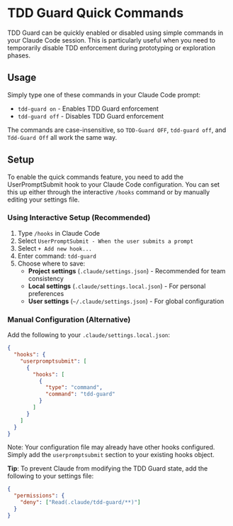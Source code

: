 # TDD Guard Quick Commands

TDD Guard can be quickly enabled or disabled using simple commands in your Claude Code session.
This is particularly useful when you need to temporarily disable TDD enforcement during prototyping or exploration phases.

## Usage

Simply type one of these commands in your Claude Code prompt:

- `tdd-guard on` - Enables TDD Guard enforcement
- `tdd-guard off` - Disables TDD Guard enforcement

The commands are case-insensitive, so `TDD-Guard OFF`, `tdd-guard off`, and `Tdd-Guard Off` all work the same way.

## Setup

To enable the quick commands feature, you need to add the UserPromptSubmit hook to your Claude Code configuration.
You can set this up either through the interactive `/hooks` command or by manually editing your settings file.

### Using Interactive Setup (Recommended)

1. Type `/hooks` in Claude Code
2. Select `UserPromptSubmit - When the user submits a prompt`
3. Select `+ Add new hook...`
4. Enter command: `tdd-guard`
5. Choose where to save:
   - **Project settings** (`.claude/settings.json`) - Recommended for team consistency
   - **Local settings** (`.claude/settings.local.json`) - For personal preferences
   - **User settings** (`~/.claude/settings.json`) - For global configuration

### Manual Configuration (Alternative)

Add the following to your `.claude/settings.local.json`:

```json
{
  "hooks": {
    "userpromptsubmit": [
      {
        "hooks": [
          {
            "type": "command",
            "command": "tdd-guard"
          }
        ]
      }
    ]
  }
}
```

Note: Your configuration file may already have other hooks configured.
Simply add the `userpromptsubmit` section to your existing hooks object.

**Tip**: To prevent Claude from modifying the TDD Guard state, add the following to your settings file:

```json
{
  "permissions": {
    "deny": ["Read(.claude/tdd-guard/**)"]
  }
}
```
